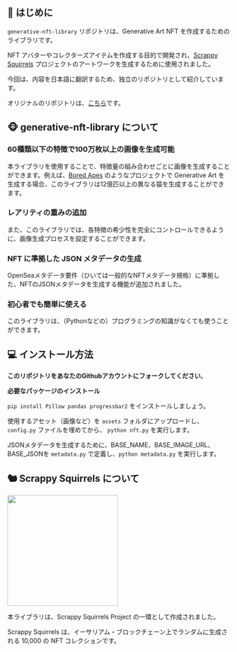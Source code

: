 👋 はじめに
----

`generative-nft-library` リポジトリは、Generative Art NFT を作成するためのライブラリです。

NFT アバターやコレクターズアイテムを作成する目的で開発され、[Scrappy Squirrels](https://www.scrappysquirrels.co/) プロジェクトのアートワークを生成するために使用されました。

今回は、内容を日本語に翻訳するため、独立のリポジトリとして紹介しています。

オリジナルのリポジトリは、[こちら](https://github.com/rounakbanik/generative-art-nft)です。

🐵 generative-nft-library について
-------
### 60種類以下の特徴で100万枚以上の画像を生成可能

本ライブラリを使用することで、特徴量の組み合わせごとに画像を生成することができます。例えば、[Bored Apes](https://boredapeyachtclub.com/#/home) のようなプロジェクトで Generative Art を生成する場合、このライブラリは12億匹以上の異なる猿を生成することができます。

### レアリティの重みの追加

また、このライブラリでは、各特徴の希少性を完全にコントロールできるように、画像生成プロセスを設定することができます。

### NFT に準拠した JSON メタデータの生成
OpenSeaメタデータ要件（ひいては一般的なNFTメタデータ規格）に準拠した、NFTのJSONメタデータを生成する機能が追加されました。

### 初心者でも簡単に使える
このライブラリは、（Pythonなどの）プログラミングの知識がなくても使うことができます。

💻 インストール方法
----

**このリポジトリをあなたのGithubアカウントにフォークしてください**。

**必要なパッケージのインストール**

`pip install Pillow pandas progressbar2` をインストールしましょう。

使用するアセット（画像など）を `assets` フォルダにアップロードし、 `config.py` ファイルを埋めてから、 `python nft.py` を実行します。

JSONメタデータを生成するために、BASE_NAME、BASE_IMAGE_URL、BASE_JSONを `metadata.py` で定義し、`python metadata.py` を実行します。


🐿 Scrappy Squirrels について
----

<img src='squirrels.gif' height="250" width="250" />

本ライブラリは、Scrappy Squirrels Project の一環として作成されました。

Scrappy Squirrels は、イーサリアム・ブロックチェーン上でランダムに生成される 10,000 の NFT コレクションです。

